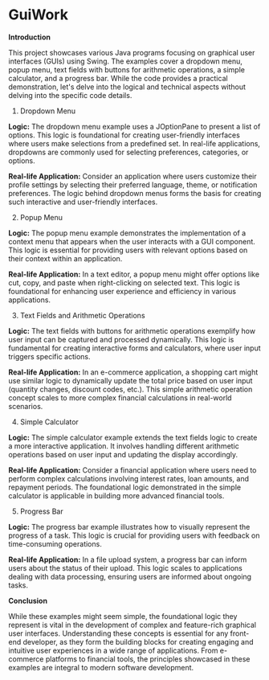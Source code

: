 # GuiWork

**Introduction**

This project showcases various Java programs focusing on graphical user interfaces (GUIs) using Swing. The examples cover a dropdown menu, popup menu, text fields with buttons for arithmetic operations, a simple calculator, and a progress bar. While the code provides a practical demonstration, let's delve into the logical and technical aspects without delving into the specific code details.

1. Dropdown Menu

**Logic:**
The dropdown menu example uses a JOptionPane to present a list of options. This logic is foundational for creating user-friendly interfaces where users make selections from a predefined set. In real-life applications, dropdowns are commonly used for selecting preferences, categories, or options.

**Real-life Application:**
Consider an application where users customize their profile settings by selecting their preferred language, theme, or notification preferences. The logic behind dropdown menus forms the basis for creating such interactive and user-friendly interfaces.

2. Popup Menu

**Logic:**
The popup menu example demonstrates the implementation of a context menu that appears when the user interacts with a GUI component. This logic is essential for providing users with relevant options based on their context within an application.

**Real-life Application:**
In a text editor, a popup menu might offer options like cut, copy, and paste when right-clicking on selected text. This logic is foundational for enhancing user experience and efficiency in various applications.

3. Text Fields and Arithmetic Operations

**Logic:**
The text fields with buttons for arithmetic operations exemplify how user input can be captured and processed dynamically. This logic is fundamental for creating interactive forms and calculators, where user input triggers specific actions.

**Real-life Application:**
In an e-commerce application, a shopping cart might use similar logic to dynamically update the total price based on user input (quantity changes, discount codes, etc.). This simple arithmetic operation concept scales to more complex financial calculations in real-world scenarios.

4. Simple Calculator

**Logic:**
The simple calculator example extends the text fields logic to create a more interactive application. It involves handling different arithmetic operations based on user input and updating the display accordingly.

**Real-life Application:**
Consider a financial application where users need to perform complex calculations involving interest rates, loan amounts, and repayment periods. The foundational logic demonstrated in the simple calculator is applicable in building more advanced financial tools.

5. Progress Bar

**Logic:**
The progress bar example illustrates how to visually represent the progress of a task. This logic is crucial for providing users with feedback on time-consuming operations.

**Real-life Application:**
In a file upload system, a progress bar can inform users about the status of their upload. This logic scales to applications dealing with data processing, ensuring users are informed about ongoing tasks.

**Conclusion**

While these examples might seem simple, the foundational logic they represent is vital in the development of complex and feature-rich graphical user interfaces. Understanding these concepts is essential for any front-end developer, as they form the building blocks for creating engaging and intuitive user experiences in a wide range of applications. From e-commerce platforms to financial tools, the principles showcased in these examples are integral to modern software development.
